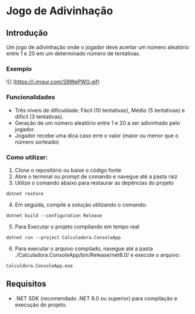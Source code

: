 # Jogo de Adivinhação

## Introdução

Um jogo de adivinhação onde o jogador deve acertar um número aleatório entre 1 e 20 em um determinado número de tentativas.

### Exemplo

![] (https://i.imgur.com/S9WePWG.gif)

### Funcionalidades

- Três níveis de dificuldade: Fácil (10 tentativas), Médio (5 tentativas) e díficil (3 tentativas).
- Geração de um número aleatório entre 1 e 20 a ser adivinhado pelo jogador.
- Jogador recebe uma dica caso erre o valor (maior ou menor que o número sorteado)

### Como utilizar:
1. Clone o repositório ou baixe o código fonte
2. Abre o terminal ou prompt de comando e navegue até a pasta raiz
3. Utilize o comando abaixo para restaurar as depências do projeto

```
dotnet restore
```
4. Em seguida, compile a solução utilizando o comando:
```
dotnet build --configuration Release
```
5. Para Executar o projeto compilando em tempo real
```
dotnet run --project Calculadora.ConsoleApp
```
6. Para executar o arquivo compilado, navegue até a pasta ./Calculadora.ConsoleApp/bin/Release/net8.0/ e execute o arquivo:
```
Calculdora.ConsoleApp.exe
```

## Requisitos

- .NET SDK (recomendado .NET 8.0 ou superior) para compilação e execução do projeto.
